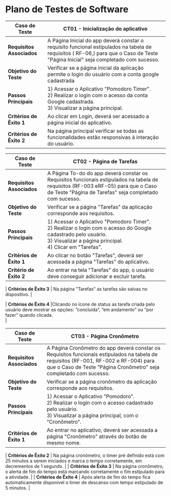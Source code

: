# Plano de Testes de Software

| **Caso de Teste**  | CT01 - Inicialização do aplicativo                                                                                                                                                                                                	| 
| --------------------- |---------------------------------------------------------------------------------------------------------------------------------------------------------------------------------------------------------------------------------------| 
| **Requisitos Associados** | A Página Inicial do app deverá constar o requisito funcional estipulados na tabela de requisitos ( RF-06,) para que o Caso de Teste "Página Inicial" seja completado com sucesso. | 
|  **Objetivo do Teste**  | Verificar se a página inicial da aplicação permite o login do usuário  com a conta google cadastrada                                                          	| 
|  **Passos Principais** | 1) Acessar o Aplicativo "Pomodoro Timer". <br> 2) Realizar o login com o acesso da conta Google cadastrada. <br> 3) Visualizar a página principal.                                                                                       	 
|  **Critérios de Êxito 1**  | Ao clicar em Login, deverá ser acessado a página inicial do aplicativo.                                                                                                                                                                                                                                                                                                  	|   
|  **Critérios de Êxito 2**  | Na página principal verificar se todas as funcionalidades estão responsivas à interação do usuário.                                                                                                                                                                                                    	| 
 

| **Caso de Teste**  | CT02 - Página de Tarefas                                                                                                                                                         	| 
| ------------------- |------------------------------------------------------------------------------------------------------------------------------------------------------------------------------------------------| 
| **Requisitos Associados** | A Página To-do do app deverá constar os Requisitos funcionais estipulados na tabela de requisitos (RF-003 eRF-05) para que o Caso de Teste "Página de Tarefas" seja completado com sucesso. | 
|  **Objetivo do Teste**  | Verificar se a página "Tarefas" da aplicação corresponde aos requisitos.                                                                                                                      	| 
|  **Passos Principais** | 1) Acessar o Aplicativo "Pomodoro Timer". <br> 2) Realizar o login com o acesso do Google cadastrado pelo usuário.  <br> 3) Visualizar a página principal.   <br> 4) Clicar em "Tarefas".                  	| 
|  **Critérios de Êxito 1**  | Ao clicar no botão "Tarefas", deverá ser acessada a página "Tarefas" do aplicativo.                                                                                                             	| 
| **Critério de Êxito 2**  | Ao entrar na tela "Tarefas" do app, o usuário deve conseguir adicionar e excluir tarefa.                   |

| **Critérios de Êxito  3**  | Na página "Tarefas" as tarefas são salvas no dispositivo. |
     
|  **Critérios de Êxito 4**  |Clicando no ícone de status  as tarefa criada pelo usuário deve mostrar as opções: “concluída”, “em andamento” ou “por fazer” quando clicada.                                                                                                                                                 
 |   


| **Caso de Teste**  | CT03 - Página Cronômetro                                                                                                                                                                                                        	| 
| ------------------- |-------------------------------------------------------------------------------------------------------------------------------------------------------------------------------------------------------------------------------------| 
| **Requisitos Associados** | A Página Cronômetro do app deverá constar os Requisitos funcionais estipulados na tabela de requisitos (RF-001, RF-002 e RF-004) para que o Caso de Teste "Página Cronômetro" seja completado com sucesso.                              	| 
|  **Objetivo do Teste**  | Verificar se a página cronômetro da aplicação corresponde aos requisitos.                                                                                                                                                       	| 
| **Passos Principais**  | 1) Acessar o Aplicativo "Pomodoro". <br> 2) Realizar o login com o acesso cadastrado pelo usuário. <br> 3) Visualizar a página principal, com o "Cronômetro".                                                                 	| 
|  **Critérios de Êxito 1**  | Ao entrar no aplicativo, deverá ser acessada a página "Cronômetro" através do botão de mesmo nome.      
 
 
  
|  **Critérios de Êxito 2**  | Na página cronômetro, o timer pré definido está com 25 minutos a serem iniciados e marca o tempo corretamente, em decrementos de 1 segundo.                                                                                                                                                                                                           	| 
 |  **Critérios de Êxito 3**  | Na página cronômetro, o alerta de fim do tempo está marcando corretamente o fim estipulado para a atividade.                                                                                                                      	| 
|  **Critérios de Êxito 4**  | Após  alerta de fim do tempo fica automaticamente disponível o timer de descanso com tempo estipulado de 5 minutos.                                                                                                                      	| 


